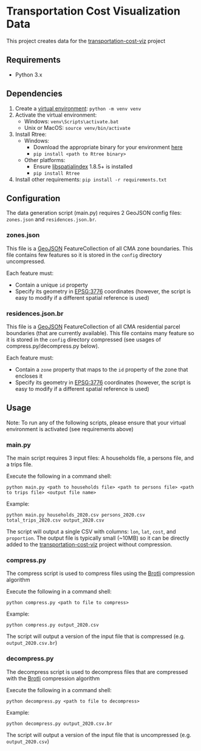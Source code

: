 # Transportation Cost Visualization Data
This project creates data for the [transportation-cost-viz](https://github.com/thomaslorincz/transportation-cost-viz) project
## Requirements
- Python 3.x
## Dependencies
1. Create a [virtual environment](https://docs.python.org/3/tutorial/venv.html): ```python -m venv venv```
2. Activate the virtual environment:
    - Windows: ```venv\Scripts\activate.bat```
    - Unix or MacOS: ```source venv/bin/activate```
3. Install Rtree:
    - Windows:
        - Download the appropriate binary for your environment [here](https://www.lfd.uci.edu/~gohlke/pythonlibs/#rtree)
        - ```pip install <path to Rtree binary>```
    - Other platforms:
        - Ensure [libspatialindex](https://libspatialindex.org/) 1.8.5+ is installed
        - ```pip install Rtree```
4. Install other requirements: ```pip install -r requirements.txt```
## Configuration
The data generation script (main.py) requires 2 GeoJSON config files:  ```zones.json``` and ```residences.json.br```.
### zones.json
This file is a [GeoJSON](https://en.wikipedia.org/wiki/GeoJSON) FeatureCollection of all CMA zone boundaries.
This file contains few features so it is stored in the ```config``` directory uncompressed.

Each feature must:
- Contain a unique ```id``` property
- Specify its geometry in [EPSG:3776](https://epsg.io/3776) coordinates (however, the script is easy to modify if a different spatial reference is used)
### residences.json.br
This file is a [GeoJSON](https://en.wikipedia.org/wiki/GeoJSON) FeatureCollection of all CMA residential parcel boundaries (that are currently available).
This file contains many feature so it is stored in the ```config``` directory compressed (see usages of compress.py/decompress.py below).

Each feature must:
- Contain a ```zone``` property that maps to the ```id``` property of the zone that encloses it
- Specify its geometry in [EPSG:3776](https://epsg.io/3776) coordinates (however, the script is easy to modify if a different spatial reference is used)
## Usage
Note: To run any of the following scripts, please ensure that your virtual environment is activated (see requirements above)
### main.py
The main script requires 3 input files: A households file, a persons file, and a trips file.

Execute the following in a command shell:
```
python main.py <path to households file> <path to persons file> <path to trips file> <output file name>
```

Example:
```
python main.py households_2020.csv persons_2020.csv total_trips_2020.csv output_2020.csv
```

The script will output a single CSV with columns: ```lon```, ```lat```, ```cost```, and ```proportion```.
The output file is typically small (~10MB) so it can be directly added to the [transportation-cost-viz](https://github.com/thomaslorincz/transportation-cost-viz) project without compression.
### compress.py
The compress script is used to compress files using the [Brotli](https://en.wikipedia.org/wiki/Brotli) compression algorithm

Execute the following in a command shell:
```
python compress.py <path to file to compress>
```

Example:
```
python compress.py output_2020.csv
```

The script will output a version of the input file that is compressed (e.g. ```output_2020.csv.br```)
### decompress.py
The decompress script is used to decompress files that are compressed with the [Brotli](https://en.wikipedia.org/wiki/Brotli) compression algorithm

Execute the following in a command shell:
```
python decompress.py <path to file to decompress>
```

Example:
```
python decompress.py output_2020.csv.br
```

The script will output a version of the input file that is uncompressed (e.g. ```output_2020.csv```)
